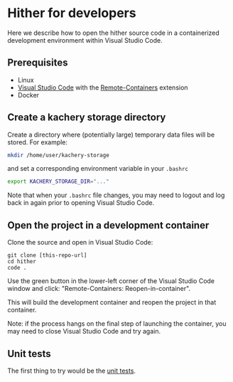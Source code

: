 # Hither for developers

Here we describe how to open the hither source code in a containerized development environment within Visual Studio Code.

## Prerequisites

* Linux
* [Visual Studio Code](https://code.visualstudio.com/) with the [Remote-Containers](https://marketplace.visualstudio.com/items?itemName=ms-vscode-remote.remote-containers) extension
* Docker

## Create a kachery storage directory

Create a directory where (potentially large) temporary data files will be stored. For example:

```bash
mkdir /home/user/kachery-storage
```

and set a corresponding environment variable in your `.bashrc`

```bash
export KACHERY_STORAGE_DIR="..."
```

Note that when your `.bashrc` file changes, you may need to logout and log back in again prior to opening Visual Studio Code.

## Open the project in a development container

Clone the source and open in Visual Studio Code:

```
git clone [this-repo-url]
cd hither
code .
```

Use the green button in the lower-left corner of the Visual Studio Code window and click: "Remote-Containers: Reopen-in-container".

This will build the development container and reopen the project in that container.

Note: if the process hangs on the final step of launching the container, you may need to close Visual Studio Code and try again.

## Unit tests

The first thing to try would be the [unit tests]('./unit_tests.md).
